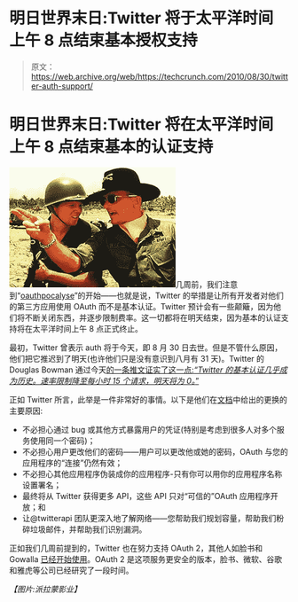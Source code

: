 # 明日世界末日:Twitter 将于太平洋时间上午 8 点结束基本授权支持

> 原文：<https://web.archive.org/web/https://techcrunch.com/2010/08/30/twitter-auth-support/>

# 明日世界末日:Twitter 将在太平洋时间上午 8 点结束基本的认证支持

![](img/d6a2099036cc11ad63d0158f6590e200.png "b")几周前，我们注意到“[oauthpocalyse](https://web.archive.org/web/20221207133515/https://beta.techcrunch.com/2010/08/13/oauthpocalypse/)”的开始——也就是说，Twitter 的举措是让所有开发者对他们的第三方应用使用 OAuth 而不是基本认证。Twitter 预计会有一些颠簸，因为他们将不断关闭东西，并逐步限制费率。这一切都将在明天结束，因为基本的认证支持将在太平洋时间上午 8 点正式终止。

最初，Twitter 曾表示 auth 将于今天，即 8 月 30 日去世。但是不管什么原因，他们把它推迟到了明天(也许他们只是没有意识到八月有 31 天)。Twitter 的 Douglas Bowman 通过今天[的一条推文证实了这一点:*“Twitter 的基本认证几乎成为历史。速率限制降至每小时 15 个请求，明天将为 0。*”](https://web.archive.org/web/20221207133515/https://twitter.com/stop/status/22537707799)

正如 Twitter 所言，此举是一件非常好的事情。以下是他们在[文档](https://web.archive.org/web/20221207133515/http://dev.twitter.com/pages/basic_auth_shutdown)中给出的更换的主要原因:

*   不必担心通过 bug 或其他方式暴露用户的凭证(特别是考虑到很多人对多个服务使用同一个密码)；
*   不必担心用户更改他们的密码——用户可以更改他或她的密码，OAuth 与您的应用程序的“连接”仍然有效；
*   不必担心其他应用程序伪装成你的应用程序-只有你可以用你的应用程序名称设置署名；
*   最终将从 Twitter 获得更多 API，这些 API 只对“可信的”OAuth 应用程序开放；和
*   让@twitterapi 团队更深入地了解网络——您帮助我们规划容量，帮助我们粉碎垃圾邮件，并帮助我们识别漏洞。

正如我们几周前提到的，Twitter 也在努力支持 OAuth 2，其他人如脸书和 Gowalla [已经开始使用](https://web.archive.org/web/20221207133515/https://beta.techcrunch.com/2010/08/09/gowalla-check-in-api/)。OAuth 2 是这项服务更安全的版本，脸书、微软、谷歌和雅虎等公司已经研究了一段时间。

*【图片:派拉蒙影业】*